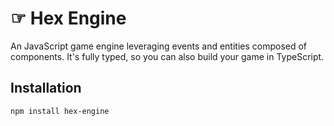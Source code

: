 # ☞ Hex Engine

An JavaScript game engine leveraging events and entities composed of components. It's fully typed, so you can also build your game in TypeScript.

## Installation
```bash
npm install hex-engine
```
